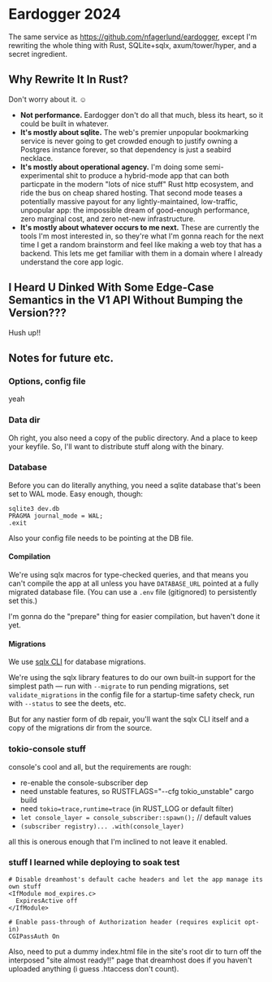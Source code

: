 # Eardogger 2024

The same service as https://github.com/nfagerlund/eardogger, except I'm rewriting the whole thing with Rust, SQLite+sqlx, axum/tower/hyper, and a secret ingredient.

## Why Rewrite It In Rust?

Don't worry about it. ☺️

- **Not performance.** Eardogger don't do all that much, bless its heart, so it could be built in whatever.
- **It's mostly about sqlite.** The web's premier unpopular bookmarking service is never going to get crowded enough to justify owning a Postgres instance forever, so that dependency is just a seabird necklace.
- **It's mostly about operational agency.** I'm doing some semi-experimental shit to produce a hybrid-mode app that can both particpate in the modern "lots of nice stuff" Rust http ecosystem, and ride the bus on cheap shared hosting. That second mode teases a potentially massive payout for any lightly-maintained, low-traffic, unpopular app: the impossible dream of good-enough performance, zero marginal cost, and zero net-new infrastructure.
- **It's mostly about whatever occurs to me next.** These are currently the tools I'm most interested in, so they're what I'm gonna reach for the next time I get a random brainstorm and feel like making a web toy that has a backend. This lets me get familiar with them in a domain where I already understand the core app logic.

## I Heard U Dinked With Some Edge-Case Semantics in the V1 API Without Bumping the Version???

Hush up!!

## Notes for future etc.

### Options, config file

yeah

### Data dir

Oh right, you also need a copy of the public directory. And a place to keep your keyfile. So, I'll want to distribute stuff along with the binary.

### Database

Before you can do literally anything, you need a sqlite database that's been set to WAL mode. Easy enough, though:

```
sqlite3 dev.db
PRAGMA journal_mode = WAL;
.exit
```

Also your config file needs to be pointing at the DB file.

#### Compilation

We're using sqlx macros for type-checked queries, and that means you can't compile the app at all unless you have `DATABASE_URL` pointed at a fully migrated database file. (You can use a `.env` file (gitignored) to persistently set this.)

I'm gonna do the "prepare" thing for easier compilation, but haven't done it yet.

#### Migrations

We use [sqlx CLI](https://lib.rs/crates/sqlx-cli) for database migrations.

We're using the sqlx library features to do our own built-in support for the simplest path — run with `--migrate` to run pending migrations, set `validate_migrations` in the config file for a startup-time safety check, run with `--status` to see the deets, etc.

But for any nastier form of db repair, you'll want the sqlx CLI itself and a copy of the migrations dir from the source.

### tokio-console stuff

console's cool and all, but the requirements are rough:

- re-enable the console-subscriber dep
- need unstable features, so RUSTFLAGS="--cfg tokio_unstable" cargo build
- need `tokio=trace,runtime=trace` (in RUST_LOG or default filter)
- `let console_layer = console_subscriber::spawn();` // default values
- `(subscriber registry)... .with(console_layer)`

all this is onerous enough that I'm inclined to not leave it enabled.

### stuff I learned while deploying to soak test

```
# Disable dreamhost's default cache headers and let the app manage its own stuff
<IfModule mod_expires.c>
  ExpiresActive off
</IfModule>

# Enable pass-through of Authorization header (requires explicit opt-in)
CGIPassAuth On
```

Also, need to put a dummy index.html file in the site's root dir to turn off the interposed "site almost ready!!" page that dreamhost does if you haven't uploaded anything (i guess .htaccess don't count).
